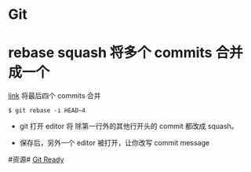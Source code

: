 
# Git #

# rebase squash 将多个 commits 合并成一个 #
[link](http://gitready.com/advanced/2009/02/10/squashing-commits-with-rebase.html)
将最后四个 commits 合并

    $ git rebase -i HEAD~4
* git 打开 editor 将 除第一行外的其他行开头的 commit 都改成 squash。

* 保存后，另外一个 editor 被打开，让你改写 commit message

#资源#
[Git Ready](http://gitready.com/)
